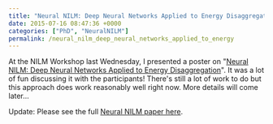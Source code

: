 ```yaml
---
title: "Neural NILM: Deep Neural Networks Applied to Energy Disaggregation"
date: 2015-07-16 08:47:36 +0000
categories: ["PhD", "NeuralNILM"]
permalink: /neural_nilm_deep_neural_networks_applied_to_energy
---
```

At the NILM Workshop last Wednesday, I presented a poster on "[Neural
NILM: Deep Neural Networks Applied to Energy
Disaggregation](https://jack-kelly.com/files/writing/NeuralNILM_poster.pdf)".
It was a lot of fun discussing it with the participants! There's still a
lot of work to do but this approach does work reasonably well right now.
More details will come later...

Update:  Please see the full [Neural NILM paper here](https://jack-kelly.com/files/writing/neural_nilm.pdf).

